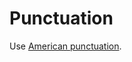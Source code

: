 # Punctuation

Use [American punctuation](https://www.thepunctuationguide.com/british-versus-american-style.html). 